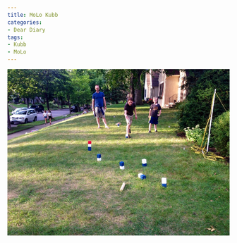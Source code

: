 ```yaml
---
title: MoLo Kubb
categories:
- Dear Diary
tags:
- Kubb
- MoLo
---
```


![](/assets/posts/2014/IMG_2078.jpg)
